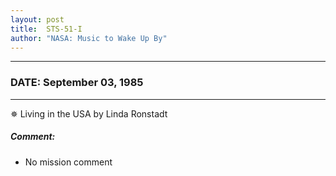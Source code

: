 ```yaml
---
layout: post
title:  STS-51-I
author: "NASA: Music to Wake Up By"
---
```


----
### DATE: September 03, 1985
----
✵ Living in the USA by Linda Ronstadt

##### Comment:
* No mission comment
